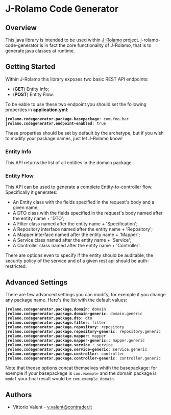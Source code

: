 # J-Rolamo Code Generator

## Overview
This java library is intended to be used within [J-Rolamo](https://github.com/VittorioValent/J-Rolamo) project. j-rolamo-code-generator is in fact the core functionality of
J-Rolamo, that is to generate java classes at runtime.

## Getting Started
Within J-Rolamo this library exposes two basic REST API endpoints:
- (**GET**) Entity Info;
- (**POST**) Entity Flow.

To be eable to use these two endpoint you should set the following properties in **application.yml**:

**`jrolamo.codegenerator.package.basepackage`**`: com.foo.bar`\
**`jrolamo.codegenerator.endpoint-enabled`**`: true`

These properties should be set by default by the archetype, but if you wish to modify your package names, 
just let J-Rolamo know!

### Entity Info
This API returns the list of all entities in the domain package.

### Entity Flow
This API can be used to generate a complete Entity-to-controller flow. Specifically it generates:
- An Entity class with the fields specified in the request's body and a given name;
- A DTO class with the fields specified in the request's body named after the entity name + 'DTO';
- A Filter class named after the entity name + 'Specification';
- A Repository interface named after the entity name + 'Repository';
- A Mapper interface named after the entity name + 'Mapper';
- A Service class named after the entity name + 'Service';
- A Controller class named after the entity name + 'Controller'.

There are options even to specify if the entity should be auditable, 
the security policy of the service and of a given rest api should be auth-restricted.

## Advanced Settings
There are few advanced settings you can modify, for exemple if you change any package name. 
Here's the list with the default values:

**`jrolamo.codegenerator.package.domain`**`: domain`\
**`jrolamo.codegenerator.package.domain-generic`**`: domain.generic`\
**`jrolamo.codegenerator.package.dto`**`: dto`\
**`jrolamo.codegenerator.package.filter`**`: filter`\
**`jrolamo.codegenerator.package.repository`**`: repository`\
**`jrolamo.codegenerator.package.repository-generic`**`: repository.generic`\
**`jrolamo.codegenerator.package.mapper`**`: mapper`\
**`jrolamo.codegenerator.package.mapper-generic:`**`: mapper.generic`\
**`jrolamo.codegenerator.package.service`**` : service`\
**`jrolamo.codegenerator.package.service-generic`**`: service.generic`\
**`jrolamo.codegenerator.package.controller`**`: controller`\
**`jrolamo.codegenerator.package.controller-generic`**`: controller.generic`

Note that theese options concat themselves whith the basepackage: for exemple if your basepackege is <code>com.exemple</code>
and the domain package is <code>model</code> your final result would be <code>com.exemple.domain</code>.



## Authors
- Vittorio Valent - <v.valent@contrader.it>

